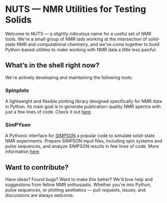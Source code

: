 # NUTS — NMR Utilities for Testing Solids

Welcome to NUTS — a slightly ridiculous name for a useful set of NMR tools. We're a small group of NMR lads working at the intersection of solid-state NMR and computational chemistry, and we've come together to build Python-based utilities to make working with NMR data a little less painful.

## What’s in the shell right now?
We're actively developing and maintaining the following tools:

### **Spinplots**
A lightweight and flexible plotting library designed specifically for NMR data in Python. Its main goal is to generate publication-quality NMR spectra with just a few lines of code. Check it out [here](https://github.com/nuts-org/spinplots)

### **SimPYson**
A Pythonic interface for [SIMPSON](https://inano.au.dk/about/research-centers-and-projects/nmr/software/simpson) a popular code to simulate solid-state NMR experiments. Prepare SIMPSON input files, including spin systems and pulse sequences, and analyze SIMPSON results in few lines of code. More information [here](https://github.com/nuts-org/simpyson)

## Want to contribute?
Have ideas? Found bugs? Want to make this better? We'd love help and suggestions from fellow NMR enthusiasts. Whether you're into Python, pulse sequences, or plotting aesthetics — pull requests, issues, and discussions are always welcome.
